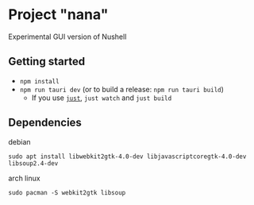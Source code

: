 # Project "nana"

Experimental GUI version of Nushell

## Getting started

-   `npm install`
-   `npm run tauri dev` (or to build a release: `npm run tauri build`)
    -   If you use [`just`](https://github.com/casey/just), `just watch` and `just build`

## Dependencies

debian

```
sudo apt install libwebkit2gtk-4.0-dev libjavascriptcoregtk-4.0-dev libsoup2.4-dev
```

arch linux

```
sudo pacman -S webkit2gtk libsoup
```

